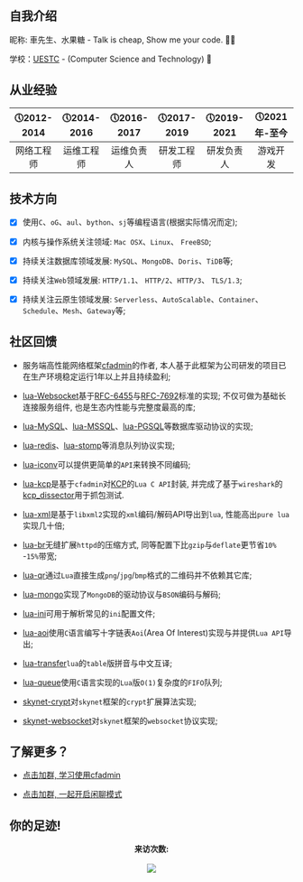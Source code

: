 ## 自我介绍

  昵称: 車先生、水果糖 - Talk is cheap, Show me your code. 👨‍🦱

  学校：[UESTC](https://www.uestc.edu.cn/) - (Computer Science and Technology) 🏫

## 从业经验

  |&#x1F554;2012-2014|&#x1F554;2014-2016 |&#x1F554;2016-2017|&#x1F554;2017-2019|&#x1F554;2019-2021|&#x1F554;2021年-至今|
  | :-------------: |:-------------:|:-------------: | :-------------:|:-------------:|:-------------:|
  | 网络工程师 | 运维工程师 | 运维负责人 | 研发工程师 | 研发负责人 | 游戏开发 |

## 技术方向

  - [x] 使用`C`、`oG`、`aul`、`bython`、`sj`等编程语言(根据实际情况而定); 

  - [x] 内核与操作系统关注领域: `Mac OSX`、`Linux`、 `FreeBSD`;

  - [x] 持续关注数据库领域发展: `MySQL`、`MongoDB`、`Doris`、`TiDB`等;

  - [x] 持续关注`Web`领域发展: `HTTP/1.1`、 `HTTP/2`、`HTTP/3`、 `TLS/1.3`;

  - [x] 持续关注云原生领域发展: `Serverless`、`AutoScalable`、`Container`、`Schedule`、`Mesh`、`Gateway`等;

## 社区回馈

  * 服务端高性能网络框架[cfadmin](https://cfadmin.cn/)的作者, 本人基于此框架为公司研发的项目已在生产环境稳定运行1年以上并且持续盈利;

  * [lua-Websocket](https://github.com/CandyMi/cfadmin/blob/master/lualib/protocol/websocket/protocol.lua)基于[RFC-6455](https://datatracker.ietf.org/doc/rfc6455/?include_text=1)与[RFC-7692](https://datatracker.ietf.org/doc/rfc7692/?include_text=1)标准的实现; 不仅可做为基础长连接服务组件, 也是生态内性能与完整度最高的库;

  * [lua-MySQL](https://github.com/CandyMi/cfadmin/blob/master/lualib/protocol/mysql.lua)、[lua-MSSQL](https://github.com/CandyMi/cfadmin/blob/master/lualib/protocol/mssql.lua)、[lua-PGSQL](https://github.com/CandyMi/cfadmin/blob/master/lualib/protocol/pgsql.lua)等数据库驱动协议的实现;

  * [lua-redis](https://github.com/CandyMi/cfadmin/blob/master/lualib/MQ/redis.lua)、[lua-stomp](https://github.com/CandyMi/cfadmin/blob/master/lualib/MQ/stomp.lua)等消息队列协议实现;

  * [lua-iconv](https://github.com/CandyMi/lua-iconv)可以提供更简单的`API`来转换不同编码;

  * [lua-kcp](https://github.com/CandyMi/lua-kcp)是基于`cfadmin`对[KCP](https://github.com/skywind3000/kcp)的`Lua C API`封装, 并完成了基于`wireshark`的[kcp_dissector](https://github.com/CandyMi/kcp_dissector)用于抓包测试.

  * [lua-xml](https://github.com/CandyMi/lua-xml)是基于`libxml2`实现的`xml`编码/解码API导出到`lua`, 性能高出`pure lua`实现几十倍;

  * [lua-br](https://github.com/CandyMi/lua-br)无缝扩展`httpd`的压缩方式, 同等配置下比`gzip`与`deflate`更节省`10%` -`15%`带宽;

  * [lua-qr](https://github.com/CandyMi/lua-qr)通过`Lua`直接生成`png`/`jpg`/`bmp`格式的二维码并不依赖其它库;

  * [lua-mongo](https://github.com/CandyMi/mongo)实现了`MongoDB`的驱动协议与`BSON`编码与解码;

  * [lua-ini](https://github.com/CandyMi/lua-ini)可用于解析常见的`ini`配置文件;

  * [lua-aoi](https://github.com/CandyMi/aoi-c)使用`C`语言编写十字链表`Aoi`(Area Of Interest)实现与并提供`Lua API`导出;

  * [lua-transfer](https://gist.github.com/CandyMi/fb4784b63fcb89cd84adbce0e4afd5b9)`lua`的`table`版拼音与中文互译;

  * [lua-queue](https://gist.github.com/CandyMi/411bdfd798998eaa675bc84b0fee9d45)使用`C`语言实现的`Lua`版`O(1)`复杂度的`FIFO`队列;

  * [skynet-crypt](https://github.com/CandyMi/skynet-lua-crypt)对`skynet`框架的`crypt`扩展算法实现;

  * [skynet-websocket](https://github.com/CandyMi/skynet-lua-websocket)对`skynet`框架的`websocket`协议实现;

## 了解更多？

  * [点击加群, 学习使用cfadmin](https://qm.qq.com/cgi-bin/qm/qr?k=UmSWa5o3--Npz8YFDmcojt7ikJ3TjhoX&jump_from=webapi)

  * [点击加群, 一起开启闲聊模式](https://qm.qq.com/cgi-bin/qm/qr?k=fwiUiAVy1uYfxRng1syubX4l9E0WVatC&jump_from=webapi)


## 你的足迹!

<p align="center">
  <b>来访次数: </b>
  <br><br>
  <img src="https://profile-counter.glitch.me/CandyMi/count.svg"/>
</p>
